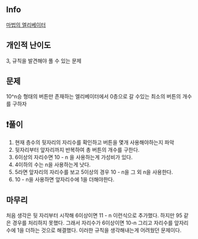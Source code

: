 ## Info
<a href="https://school.programmers.co.kr/learn/courses/30/lessons/148653#" rel="nofollow">마법의 엘리베이터</a>

##  개인적 난이도
3, 규칙을 발견해야 풀 수 있는 문제

##  문제 
10^n승 형태의 버튼만 존재하는 엘리베이터에서 0층으로 갈 수있는 최소의 버튼의 개수를 구하자

## ❗풀이
1. 현재 층수의 뒷자리의 자리수를 확인하고 버튼을 몇개 사용해야하는지 파악
2. 뒷자리부터 앞자리까지 반복하여 총 버튼의 개수를 구한다.
3. 6이상의 자리수면 10 - n 을 사용하는게 가성비가 있다.
4. 4이하의 수는 n을 사용하는게 낫다.
5. 5라면 앞자리의 자리수를 보고 5이상의 경우 10 - n을 그 외 n을 사용한다.
6. 10 - n을 사용하면 앞자리수에 1을 더해야한다.  


## 마무리
처음 생각은 뒷 자리부터 시작해 6이상이면 11 - n 이런식으로 추가했다.
하지만 95 같은 경우를 처리하지 못했다. 그래서 자리수가 6이상이면 10-n 그리고 자리수를 앞자리수에 1을 더하는 것으로 해결했다.
이러한 규칙을 생각해내는게 어려웠던 문제이다.